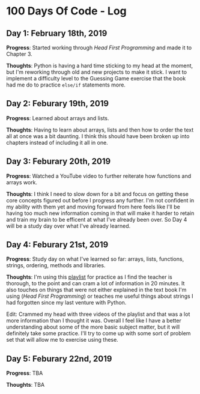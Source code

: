 # 100 Days Of Code - Log

## Day 1: February 18th, 2019

**Progress**: Started working through *Head First Programming* and made it to Chapter 3.

**Thoughts**: Python is having a hard time sticking to my head at the moment, but I'm reworking through old and new projects to make it stick. I want to implement a difficulty level to the Guessing Game exercise that the book had me do to practice `else/if` statements more.

## Day 2: Feburary 19th, 2019

**Progress**: Learned about arrays and lists.

**Thoughts**: Having to learn about arrays, lists and then how to order the text all at once was a bit daunting. I think this should have been broken up into chapters instead of including it all in one.

## Day 3: Feburary 20th, 2019

**Progress**: Watched a YouTube video to further reiterate how functions and arrays work.

**Thoughts**: I think I need to slow down for a bit and focus on getting these core concepts figured out before I progress any further. I'm not confident in my ability with them yet and moving forward from here feels like I'll be having too much new information coming in that will make it harder to retain and train my brain to be efficent at what I've already been over. So Day 4 will be a study day over what I've already learned.

## Day 4: Feburary 21st, 2019

**Progress**: Study day on what I've learned so far: arrays, lists, functions, strings, ordering, methods and libraries.

**Thoughts**: I'm using this [playlist](https://www.youtube.com/watch?v=k9TUPpGqYTo&index=2&list=PL-osiE80TeTskrapNbzXhwoFUiLCjGgY7) for practice as I find the teacher is thorough, to the point and can cram a lot of information in 20 minutes. It also touches on things that were not either explained in the text book I'm using (*Head First Programming*) or teaches me useful things about strings I had forgotten since my last venture with Python.

Edit: Crammed my head with three videos of the playlist and that was a lot more information than I thought it was. Overall I feel like I have a better understanding about some of the more basic subject matter, but it will definitely take some practice. I'll try to come up with some sort of problem set that will allow me to exercise using these.

## Day 5: Feburary 22nd, 2019

**Progress**: TBA

**Thoughts**: TBA
